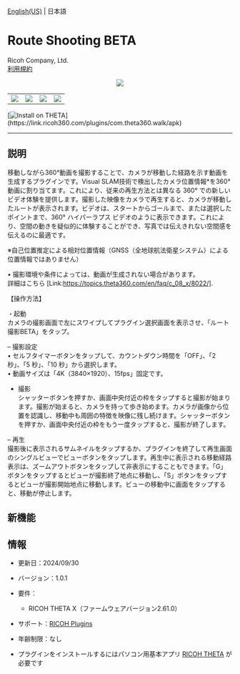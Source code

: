[English(US)](README.md) | 日本語

# Route Shooting BETA
Ricoh Company, Ltd.  
[利用規約](https://theta360.com/en/legal/terms_of_use_plugins/)

<div align="center">
 <img src="1.png">

 <table>
  <tr>
   <td><img src="2.png"></td>
   <td><img src="3.png"></td>
   <td><img src="/resources/common/img/noimg.png"></td>
   <td><img src="/resources/common/img/noimg.png"></td>
  </tr>
 </table>
</div>

[![Install on THETA](https://assets.ricoh360.com/image/upload/v1/front/theta/install-button.svg?)](https://link.ricoh360.com/plugins/com.theta360.walk/apk)

***

## 説明
移動しながら360°動画を撮影することで、カメラが移動した経路を示す動画を生成するプラグインです。Visual SLAM技術で検出したカメラ位置情報*を360°動画に割り当てます。これにより、従来の再生方法とは異なる 360° での新しいビデオ体験を提供します。撮影した映像をカメラで再生すると、カメラが移動したルートが表示されます。ビデオは、スタートからゴールまで、または選択したポイントまで、360° ハイパーラプス ビデオのように表示できます。これにより、空間の動きを疑似的に体験することができ、写真では伝えきれない空間感を伝えるのに最適です。  

※自己位置推定による相対位置情報（GNSS（全地球航法衛星システム）による位置情報ではありません）  

• 撮影環境や条件によっては、動画が生成されない場合があります。  
詳細はこちら [Link:https://topics.theta360.com/en/faq/c_08_x/8022/].  

【操作方法】  

・起動  
カメラの撮影画面で左にスワイプしてプラグイン選択画面を表示させ、「ルート撮影BETA」をタップ。  


– 撮影設定  
• セルフタイマーボタンをタップして、カウントダウン時間を「OFF」、「2 秒」、「5 秒」、「10 秒」から選択します。  
• 動画サイズは「4K（3840×1920）、15fps」固定です。  

- 撮影  
シャッターボタンを押すか、画面中央付近の枠をタップすると撮影が始まります。撮影が始まると、カメラを持って歩き始めます。カメラが画像から位置を認識し、移動中も周囲の特徴を映像に残し続けます。シャッターボタンを押すか、画面中央付近の枠をもう一度タップすると、撮影が終了します。  

– 再生  
撮影後に表示されるサムネイルをタップするか、プラグインを終了して再生画面のシングルビューでビューボタンをタップします。再生中に表示される移動経路表示は、ズームアウトボタンをタップして非表示にすることもできます。「G」ボタンをタップするとビューが撮影終了地点に移動し、「S」ボタンをタップするとビューが撮影開始地点に移動します。ビューの移動中に画面をタップすると、移動が停止します。  

## 新機能


## 情報
  * 更新日：2024/09/30
  * バージョン：1.0.1
  * 要件：
    * RICOH THETA X（ファームウェアバージョン2.61.0）
  * サポート：[RICOH Plugins](https://support.theta360.com/ja/)
  * 年齢制限：なし

* プラグインをインストールするにはパソコン用基本アプリ [RICOH THETA](https://support-theta.ricoh360.com/app-download) が必要です
